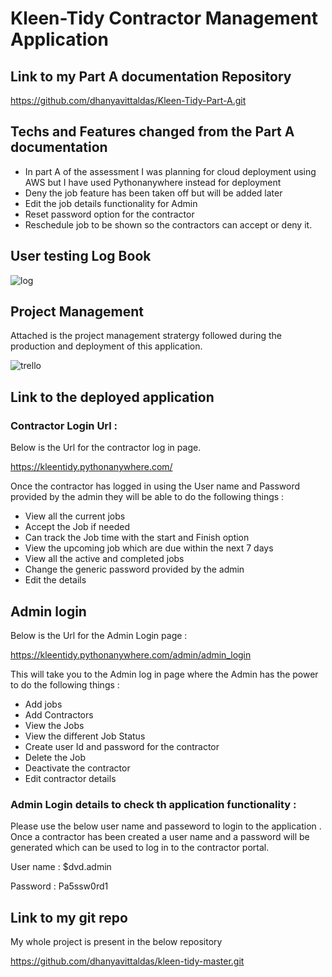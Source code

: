 # Kleen-Tidy Contractor Management Application

## Link to my Part A documentation Repository

https://github.com/dhanyavittaldas/Kleen-Tidy-Part-A.git

## Techs and Features changed from the Part A documentation

- In part A of the assessment  I was planning for cloud deployment using AWS but I have used Pythonanywhere instead for deployment 
- Deny the job feature has been taken off but will be added later
- Edit the job details functionality for Admin
- Reset password option for the contractor
- Reschedule job to be shown so the contractors can accept or deny it.


## User testing Log Book

![log](docs\Excel.PNG)

## Project Management 

Attached is the project management stratergy followed during the production and deployment of this application.

![trello](docs\trello.PNG)
## Link to the deployed application


### Contractor Login Url :

Below is the Url for the contractor log in page.

https://kleentidy.pythonanywhere.com/

Once the contractor has logged in using the User name and Password provided by the admin they will be able to do the following things :

- View all the current jobs
- Accept the Job if needed
- Can track the Job time with the start and Finish option
- View the upcoming job which are due within the next 7 days
- View all the active and completed jobs
- Change the generic password provided by the admin
- Edit the details




 
 ## Admin login

 Below is the Url  for the Admin Login page :

 https://kleentidy.pythonanywhere.com/admin/admin_login


 This will take you to the Admin log in page where the Admin has the power to do the following things :
- Add jobs
- Add Contractors
- View the Jobs
- View the different Job Status
- Create user Id and password for the contractor
- Delete the Job
- Deactivate the contractor
- Edit contractor details

### Admin Login details to check th application functionality :


Please use the below user name and passeword to login to the application . Once a contractor has been created a user name and a password will be generated which can be used to log in to the contractor portal.

 User name : $dvd.admin

 Password : Pa5ssw0rd1

## Link to my git repo

My whole project is present in the below repository

https://github.com/dhanyavittaldas/kleen-tidy-master.git


